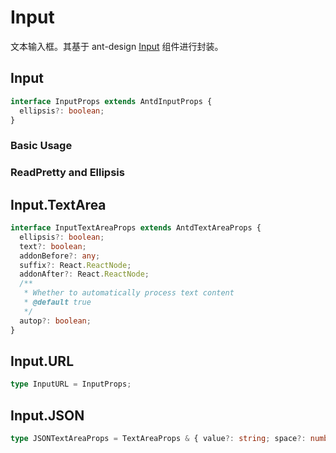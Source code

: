 # Input

文本输入框。其基于 ant-design [Input](https://ant.design/components/input/) 组件进行封装。

## Input

```ts
interface InputProps extends AntdInputProps {
  ellipsis?: boolean;
}
```

### Basic Usage

<code src="./demos/new-demos/input.tsx"></code>

### ReadPretty and Ellipsis

<code src="./demos/new-demos/input-read-pretty.tsx"></code>

## Input.TextArea

```ts
interface InputTextAreaProps extends AntdTextAreaProps {
  ellipsis?: boolean;
  text?: boolean;
  addonBefore?: any;
  suffix?: React.ReactNode;
  addonAfter?: React.ReactNode;
  /**
   * Whether to automatically process text content
   * @default true
   */
  autop?: boolean;
}
```

<code src="./demos/new-demos/textarea.tsx"></code>

## Input.URL

```ts
type InputURL = InputProps;
```

<code src="./demos/url.tsx"></code>

## Input.JSON

```ts
type JSONTextAreaProps = TextAreaProps & { value?: string; space?: number }
```

<code src="./demos/json.tsx"></code>

